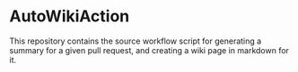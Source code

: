 # AutoWikiAction

This repository contains the source workflow script for generating a summary for a given pull request, and creating a wiki page in markdown for it.
